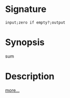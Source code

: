 # Signature
```vikid-signature
input;zero if empty?;output
```

# Synopsis
sum

# Description

[more...](https://simple.wikipedia.org/wiki/Sum)
